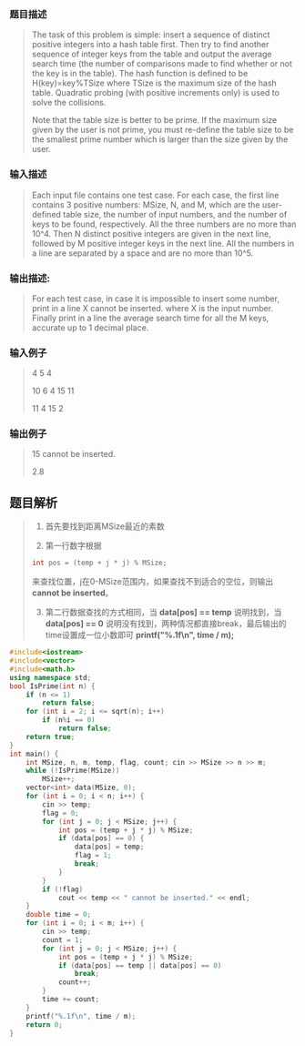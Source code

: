 ### 题目描述

> The task of this problem is simple: insert a sequence of distinct positive integers into a hash table first. Then try to find another sequence of integer keys from the table and output the average search time (the number of comparisons made to find whether or not the key is in the table). The hash function is defined to be H(key)=key%TSize where TSize is the maximum size of the hash table. Quadratic probing (with positive increments only) is used to solve the collisions.
>
>Note that the table size is better to be prime. If the maximum size given by the user is not prime, you must re-define the table size to be the smallest prime number which is larger than the size given by the user.

### 输入描述

> Each input file contains one test case. For each case, the first line contains 3 positive numbers: MSize, N, and M, which are the user-defined table size, the number of input numbers, and the number of keys to be found, respectively. All the three numbers are no more than 10^4. Then N distinct positive integers are given in the next line, followed by M positive integer keys in the next line. All the numbers in a line are separated by a space and are no more than 10​^5.

### 输出描述:
> For each test case, in case it is impossible to insert some number, print in a line X cannot be inserted. where X is the input number. Finally print in a line the average search time for all the M keys, accurate up to 1 decimal place.

### 输入例子
> 4 5 4
> 
>10 6 4 15 11
>
>11 4 15 2

### 输出例子
>15 cannot be inserted.
>
>2.8



## 题目解析
>
>1. 首先要找到距离MSize最近的素数
>
>2. 第一行数字根据  
> ```C++
> int pos = (temp + j * j) % MSize;
> ```
>来查找位置，j在0-MSize范围内，如果查找不到适合的空位，则输出**cannot be inserted**。
>
>3. 第二行数据查找的方式相同，当 **data[pos] == temp** 说明找到，当 **data[pos] == 0** 说明没有找到，两种情况都直接break，最后输出的time设置成一位小数即可 **printf("%.1f\n", time / m);**

```C++
#include<iostream>
#include<vector>
#include<math.h>
using namespace std;
bool IsPrime(int n) {
	if (n <= 1)
		return false;
	for (int i = 2; i <= sqrt(n); i++)
		if (n%i == 0)
			return false;
	return true;
}
int main() {
	int MSize, n, m, temp, flag, count; cin >> MSize >> n >> m;
	while (!IsPrime(MSize))
		MSize++;
	vector<int> data(MSize, 0);
	for (int i = 0; i < n; i++) {
		cin >> temp;
		flag = 0;
		for (int j = 0; j < MSize; j++) {
			int pos = (temp + j * j) % MSize;
			if (data[pos] == 0) {
				data[pos] = temp;
				flag = 1;
				break;
			}
		}
		if (!flag)
			cout << temp << " cannot be inserted." << endl;
	}
	double time = 0;
	for (int i = 0; i < m; i++) {
		cin >> temp;
		count = 1;
		for (int j = 0; j < MSize; j++) {
			int pos = (temp + j * j) % MSize;
			if (data[pos] == temp || data[pos] == 0)
				break;
			count++;
		}
		time += count;
	}
	printf("%.1f\n", time / m);
	return 0;
}
```